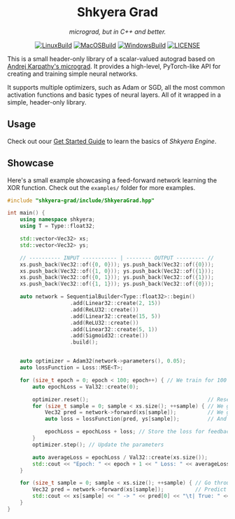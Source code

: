 <div align="center">
 
<h1>Shkyera Grad</h1>

<i>
micrograd, but in C++ and better.
</i>
<p></p>

[![LinuxBuild](https://github.com/fszewczyk/shkyera-grad/actions/workflows/linux.yml/badge.svg)](https://github.com/fszewczyk/shkyera-grad/actions/workflows/linux.yml)
[![MacOSBuild](https://github.com/fszewczyk/shkyera-grad/actions/workflows/macos.yml/badge.svg)](https://github.com/fszewczyk/shkyera-grad/actions/workflows/macos.yml)
[![WindowsBuild](https://github.com/fszewczyk/shkyera-grad/actions/workflows/windows.yml/badge.svg)](https://github.com/fszewczyk/shkyera-grad/actions/workflows/windows.yml)
[![LICENSE](https://img.shields.io/badge/license-Beerware-yellow)](https://github.com/fszewczyk/shkyera-grad/blob/master/LICENSE)

</div>

This is a small header-only library of a scalar-valued autograd based on [Andrej Karpathy's micrograd](https://github.com/karpathy/micrograd). It provides a high-level, PyTorch-like API for creating and training simple neural networks.

It supports multiple optimizers, such as Adam or SGD, all the most common activation functions and basic types of neural layers. All of it wrapped in a simple, header-only library.

## Usage

Check out oour [Get Started Guide](https://fszewczyk.github.io/shkyera-grad/md_docs_tutorials_GetStarted.html) to learn the basics of _Shkyera Engine_.

## Showcase

Here's a small example showcasing a feed-forward network learning the XOR function. Check out the `examples/` folder for more examples.

```cpp
#include "shkyera-grad/include/ShkyeraGrad.hpp"

int main() {
    using namespace shkyera;
    using T = Type::float32;

    std::vector<Vec32> xs;
    std::vector<Vec32> ys;

    // ---------- INPUT ----------- | -------- OUTPUT --------- //
    xs.push_back(Vec32::of({0, 0})); ys.push_back(Vec32::of({0}));
    xs.push_back(Vec32::of({1, 0})); ys.push_back(Vec32::of({1}));
    xs.push_back(Vec32::of({0, 1})); ys.push_back(Vec32::of({1}));
    xs.push_back(Vec32::of({1, 1})); ys.push_back(Vec32::of({0}));

    auto network = SequentialBuilder<Type::float32>::begin()
                    .add(Linear32::create(2, 15))
                    .add(ReLU32::create())
                    .add(Linear32::create(15, 5))
                    .add(ReLU32::create())
                    .add(Linear32::create(5, 1))
                    .add(Sigmoid32::create())
                    .build();


    auto optimizer = Adam32(network->parameters(), 0.05);
    auto lossFunction = Loss::MSE<T>;

    for (size_t epoch = 0; epoch < 100; epoch++) { // We train for 100 epochs
        auto epochLoss = Val32::create(0);

        optimizer.reset();                                      // Reset the gradients
        for (size_t sample = 0; sample < xs.size(); ++sample) { // We go through each sample
            Vec32 pred = network->forward(xs[sample]);          // We get some prediction
            auto loss = lossFunction(pred, ys[sample]);         // And calculate its error

            epochLoss = epochLoss + loss; // Store the loss for feedback
        }
        optimizer.step(); // Update the parameters

        auto averageLoss = epochLoss / Val32::create(xs.size());
        std::cout << "Epoch: " << epoch + 1 << " Loss: " << averageLoss->getValue() << std::endl;
    }

    for (size_t sample = 0; sample < xs.size(); ++sample) { // Go through each example
        Vec32 pred = network->forward(xs[sample]);          // Predict result
        std::cout << xs[sample] << " -> " << pred[0] << "\t| True: " << ys[sample][0] << std::endl;
    }
}
```
